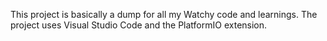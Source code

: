 This project is basically a dump for all my Watchy code and learnings.
The project uses Visual Studio Code and the PlatformIO extension.
